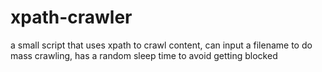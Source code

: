 # xpath-crawler
a small script that uses xpath to crawl content, can input a filename to do mass crawling, has a random sleep time to avoid getting blocked
